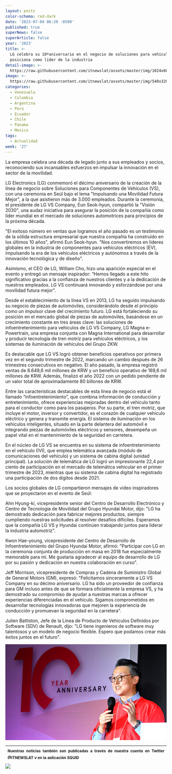 ```yaml
---
layout: posts
color-schema: red-dark
date: '2023-07-04 06:20 -0500'
published: true
superNews: false
superArticle: false
year: '2023'
title: >-
  LG celebra su 10ºaniversario en el negocio de soluciones para vehículos y se
  posiciona como líder de la industria
detail-image: >-
  https://raw.githubusercontent.com/itnewslat/assets/master/img/1024x680/anniversary-LG-g.jpg
image: >-
  https://raw.githubusercontent.com/itnewslat/assets/master/img/540x320/anniversary-LG-p.jpg
categories:
  - Venezuela
  - Colombia
  - Argentina
  - Perú
  - Ecuador
  - Chile
  - Panama
  - Mexico
tags:
  - Actualidad
week: '27'
---
```

La empresa celebra una década de legado junto a sus empleados y socios, reconociendo sus incansables esfuerzos en impulsar la innovación en el sector de la movilidad.
 
LG Electronics (LG) conmemoró el décimo aniversario de la creación de la línea de negocio sobre Soluciones para Componentes de Vehículos (VS), con una ceremonia en Seúl bajo el lema "Impulsando una Movilidad Futura Mejor", a la que asistieron más de 3.000 empleados. Durante la ceremonia, el presidente de LG VS Company, Eun Seok-hyun, compartió la "Visión 2030", una audaz iniciativa para asegurar la posición de la compañía como líder mundial en el mercado de soluciones automotrices para principios de la próxima década.
 
"El exitoso número en ventas que logramos el año pasado es un testimonio de la sólida estructura empresarial que nuestra compañía ha construido en los últimos 10 años", afirmó Eun Seok-hyun. "Nos convertiremos en líderes globales en la industria de componentes para vehículos eléctricos (EV), impulsando la era de los vehículos eléctricos y autónomos a través de la innovación tecnológica y de diseño".
 
Asimismo, el CEO de LG, William Cho, hizo una aparición especial en el evento y entregó un mensaje inspirador: “Hemos llegado a este hito significativo gracias a la confianza de nuestros clientes y a la dedicación de nuestros empleados. LG VS continuará innovando y esforzándose por una movilidad futura mejor".
 
Desde el establecimiento de la línea VS en 2013, LG ha seguido impulsando su negocio de piezas de automóviles, considerándolo desde el principio como un impulsor clave del crecimiento futuro. LG está fortaleciendo su posición en el mercado global de piezas de automóviles, basándose en un crecimiento constante en tres áreas clave: las soluciones de infoentretenimiento para vehículos de LG VS Company, LG Magna e-Powertrain, una empresa conjunta con Magna International para desarrollar y producir tecnología de tren motriz para vehículos eléctricos, y los sistemas de iluminación de vehículos del Grupo ZKW.
 
Es destacable que LG VS logró obtener beneficios operativos por primera vez en el segundo trimestre de 2022, marcando un cambio después de 26 trimestres consecutivos en negativo. El año pasado, la empresa registró ventas de 8.649,6 mil millones de KRW y un beneficio operativo de 169,6 mil millones de KRW. Además, finalizó el año 2022 con un pedido pendiente de un valor total de aproximadamente 80 billones de KRW.
 
Entre las características destacables de esta línea de negocio está el llamado “infoentretenimiento”, que combina información de conducción y entretenimiento, ofrece experiencias mejoradas dentro del vehículo tanto para el conductor como para los pasajeros. Por su parte, el tren motriz, que incluye el motor, inversor y convertidor, es el corazón de cualquier vehículo eléctrico y genera y transmite energía. El sistema de iluminación en los vehículos inteligentes, situado en la parte delantera del automóvil e integrando piezas de automóviles eléctricos y sensores, desempeña un papel vital en el mantenimiento de la seguridad en carretera.
 
En el núcleo de LG VS se encuentra en su sistema de infoentretenimiento en el vehículo (IVI), que emplea telemática avanzada (módulo de comunicaciones del vehículo) y un sistema de cabina digital (unidad principal). La solución de telemática de LG logró un impresionante 22,4 por ciento de participación en el mercado de telemática vehicular en el primer trimestre de 2023, mientras que su sistema de cabina digital ha registrado una participación de dos dígitos desde 2021.
 
Los socios globales de LG compartieron mensajes de video inspiradores que se proyectaron en el evento de Seúl:
 
Ahn Hyung-ki, vicepresidente senior del Centro de Desarrollo Electrónico y Centro de Tecnología de Movilidad del Grupo Hyundai Motor, dijo: "LG ha demostrado dedicación para fabricar mejores productos, siempre cumpliendo nuestras solicitudes al resolver desafíos difíciles. Esperamos que la compañía LG VS y Hyundai continúen trabajando juntos para liderar la industria automotriz".
 
Kwon Hae-young, vicepresidente del Centro de Desarrollo de Infoentretenimiento del Grupo Hyundai Motor, afirmó: "Participar con LG en la ceremonia conjunta de producción en masa en 2018 fue especialmente memorable para mí. Me gustaría agradecer al equipo de desarrollo de LG por su pasión y dedicación en nuestra colaboración en curso".
 
Jeff Morrison, vicepresidente de Compras y Cadena de Suministro Global de General Motors (GM), expresó: "Felicitamos sinceramente a LG VS Company en su décimo aniversario. LG ha sido un proveedor de confianza para GM incluso antes de que se formara oficialmente la empresa VS, y ha demostrado su compromiso de ayudar a nuestras marcas a ofrecer experiencias diferenciadas en el vehículo. Sigamos comprometidos en desarrollar tecnologías innovadoras que mejoren la experiencia de conducción y promuevan la seguridad en la carretera".
 
Julien Battiston, Jefe de la Línea de Producto de Vehículos Definidos por Software (SDV) de Renault, dijo: "LG tiene ingenieros de software muy talentosos y un modelo de negocio flexible. Espero que podamos crear más éxitos juntos en el futuro".

![](https://raw.githubusercontent.com/itnewslat/assets/master/img/540x320/anniversary-LG-p.jpg)

<table style="height: 42px;" width="569">
<tbody>
<tr>
<td style="text-align: justify;"><sub><strong>Nuestras noticias también son publicadas a través de nuestra cuenta en Twitter <a href="https://twitter.com/itnewslat?lang=es">@ITNEWSLAT</a> y en la aplicación <a href="https://squidapp.co/en/">SQUID</a></strong></sub></td>
</tr>
</tbody>
</table>
<img src="https://tracker.metricool.com/c3po.jpg?hash=56f88a41e39ab42c063cc51676587a04"/>